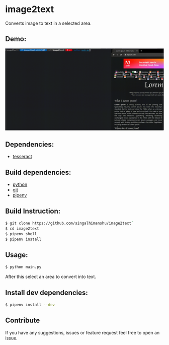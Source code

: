 # image2text

Converts image to text in a selected area.

## Demo:
![demo](./demo/demo.gif)

## Dependencies:
  - [tesseract](https://tesseract-ocr.github.io/tessdoc/Home.html)

## Build dependencies:
  - [python](https://www.python.org/downloads/)
  - [git](https://git-scm.com/book/en/v2/Getting-Started-Installing-Git)
  - [pipenv](https://pypi.org/project/pipenv/)

## Build Instruction:
```sh
$ git clone https://github.com/singalhimanshu/image2text`
$ cd image2text
$ pipenv shell
$ pipenv install
```

## Usage:
```sh
$ python main.py
```
After this select an area to convert into text.

## Install dev dependencies:
```sh
$ pipenv install --dev
```

## Contribute
If you have any suggestions, issues or feature request feel free to open an issue.